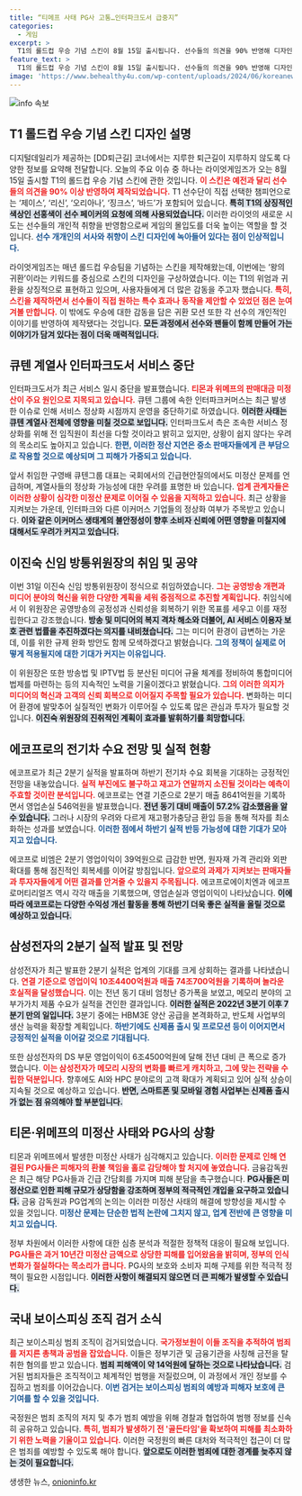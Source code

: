 ```yaml
---
title: “티메프 사태 PG사 고통…인터파크도서 급중지”
categories:
  - 게임
excerpt: >
  T1의 롤드컵 우승 기념 스킨이 8월 15일 출시됩니다. 선수들의 의견을 90% 반영해 디자인된 이번 스킨은 ‘왕의 귀환’이란 주제로, T1의 상징 색상도 특별하게 표현됐습니다. 겨뤄본 우승의 서사를 담은 독창적인 모션도 주목받고 있습니다!
feature_text: >
  T1의 롤드컵 우승 기념 스킨이 8월 15일 출시됩니다. 선수들의 의견을 90% 반영해 디자인된 이번 스킨은 ‘왕의 귀환’이란 주제로, T1의 상징 색상도 특별하게 표현됐습니다. 겨뤄본 우승의 서사를 담은 독창적인 모션도 주목받고 있습니다!
image: 'https://www.behealthy4u.com/wp-content/uploads/2024/06/koreanews.jpg'
---
```


<p><img src="https://www.behealthy4u.com/wp-content/uploads/2024/06/koreanews.jpg" alt="info 속보" /></p>

<h2 data-ke-size="size26">T1 롤드컵 우승 기념 스킨 디자인 설명</h2>

<p data-ke-size="size16">디지털데일리가 제공하는 [DD퇴근길] 코너에서는 지루한 퇴근길이 지루하지 않도록 다양한 정보를 요약해 전달합니다. 오늘의 주요 이슈 중 하나는 라이엇게임즈가 오는 8월 15일 출시할 T1의 롤드컵 우승 기념 스킨에 관한 것입니다. <b><span style="color: #ee2323;">이 스킨은 예전과 달리 선수들의 의견을 90% 이상 반영하여 제작되었습니다.</span></b> T1 선수단이 직접 선택한 챔피언으로는 ‘제이스’, ‘리신’, ‘오리아나’, ‘징크스’, ‘바드’가 포함되어 있습니다. <b><span style="background-color: #21538527;">특히 T1의 상징적인 색상인 선홍색이 선수 페이커의 요청에 의해 사용되었습니다.</span></b> 이러한 라이엇의 새로운 시도는 선수들의 개인적 취향을 반영함으로써 게임의 몰입도를 더욱 높이는 역할을 할 것입니다. <b><span style="color: #1a5490;">선수 개개인의 서사와 취향이 스킨 디자인에 녹아들어 있다는 점이 인상적입니다.</span></b></p>

<p data-ke-size="size16">라이엇게임즈는 매년 롤드컵 우승팀을 기념하는 스킨을 제작해왔는데, 이번에는 ‘왕의 귀환’이라는 키워드를 중심으로 스킨의 디자인을 구상하였습니다. 이는 T1의 위엄과 귀환을 상징적으로 표현하고 있으며, 사용자들에게 더 많은 감동을 주고자 했습니다. <b><span style="color: #ee2323;">특히, 스킨을 제작하면서 선수들이 직접 원하는 특수 효과나 동작을 제안할 수 있었던 점은 눈여겨볼 만합니다.</span></b> 이 밖에도 우승에 대한 감동을 담은 귀환 모션 또한 각 선수의 개인적인 이야기를 반영하여 제작됐다는 것입니다. <b><span style="background-color: #21538527;">모든 과정에서 선수와 팬들이 함께 만들어 가는 이야기가 담겨 있다는 점이 더욱 매력적입니다.</span></b></p>

<h2 data-ke-size="size26">큐텐 계열사 인터파크도서 서비스 중단</h2>

<p data-ke-size="size16">인터파크도서가 최근 서비스 일시 중단을 발표했습니다. <b><span style="color: #ee2323;">티몬과 위메프의 판매대금 미정산이 주요 원인으로 지목되고 있습니다.</span></b> 큐텐 그룹에 속한 인터파크커머스는 최근 발생한 이슈로 인해 서비스 정상화 시점까지 운영을 중단하기로 하였습니다. <b><span style="background-color: #21538527;">이러한 사태는 큐텐 계열사 전체에 영향을 미칠 것으로 보입니다.</span></b> 인터파크도서 측은 조속한 서비스 정상화를 위해 전 임직원이 최선을 다할 것이라고 밝히고 있지만, 상황이 쉽지 않다는 우려의 목소리도 높아지고 있습니다. <b><span style="color: #1a5490;">한편, 이러한 정산 지연은 중소 판매자들에게 큰 부담으로 작용할 것으로 예상되며 그 피해가 가중되고 있습니다.</span></b></p>

<p data-ke-size="size16">앞서 취임한 구영배 큐텐그룹 대표는 국회에서의 긴급현안질의에서도 미정산 문제를 언급하며, 계열사들의 정상화 가능성에 대한 우려를 표명한 바 있습니다. <b><span style="color: #ee2323;">업계 관계자들은 이러한 상황이 심각한 미정산 문제로 이어질 수 있음을 지적하고 있습니다.</span></b> 최근 상황을 지켜보는 가운데, 인터파크와 다른 이커머스 기업들의 정상화 여부가 주목받고 있습니다. <b><span style="background-color: #21538527;">이와 같은 이커머스 생태계의 불안정성이 향후 소비자 신뢰에 어떤 영향을 미칠지에 대해서도 우려가 커지고 있습니다.</span></b></p>

<h2 data-ke-size="size26">이진숙 신임 방통위원장의 취임 및 공약</h2>

<p data-ke-size="size16">이번 31일 이진숙 신임 방통위원장이 정식으로 취임하였습니다. <b><span style="color: #ee2323;">그는 공영방송 개편과 미디어 분야의 혁신을 위한 다양한 계획을 세워 중점적으로 추진할 계획입니다.</span></b> 취임식에서 이 위원장은 공영방송의 공정성과 신뢰성을 회복하기 위한 목표를 세우고 이를 재정립한다고 강조했습니다. <b><span style="background-color: #21538527;">방송 및 미디어의 복지 격차 해소와 더불어, AI 서비스 이용자 보호 관련 법률을 추진하겠다는 의지를 내비쳤습니다.</span></b> 그는 미디어 환경이 급변하는 가운데, 이를 위한 규제 완화 방안도 함께 모색하겠다고 밝혔습니다. <b><span style="color: #1a5490;">그의 정책이 실제로 어떻게 적용될지에 대한 기대가 커지는 이유입니다.</span></b></p>

<p data-ke-size="size16">이 위원장은 또한 방송법 및 IPTV법 등 분산된 미디어 규율 체계를 정비하여 통합미디어법제를 마련하는 등의 지속적인 노력을 기울이겠다고 밝혔습니다. <b><span style="color: #ee2323;">그의 이러한 의지가 미디어의 혁신과 고객의 신뢰 회복으로 이어질지 주목할 필요가 있습니다.</span></b> 변화하는 미디어 환경에 발맞추어 실질적인 변화가 이루어질 수 있도록 많은 관심과 투자가 필요할 것입니다. <b><span style="background-color: #21538527;">이진숙 위원장의 진취적인 계획이 효과를 발휘하기를 희망합니다.</span></b></p>

<h2 data-ke-size="size26">에코프로의 전기차 수요 전망 및 실적 현황</h2>

<p data-ke-size="size16">에코프로가 최근 2분기 실적을 발표하며 하반기 전기차 수요 회복을 기대하는 긍정적인 전망을 내놓았습니다. <b><span style="color: #ee2323;">실적 부진에도 불구하고 재고가 연말까지 소진될 것이라는 예측이 주효할 것이란 분석입니다.</span></b> 에코프로는 연결 기준으로 2분기 매출 8641억원을 기록하면서 영업손실 546억원을 발표했습니다. <b><span style="background-color: #21538527;">전년 동기 대비 매출이 57.2% 감소했음을 알 수 있습니다.</span></b> 그러나 시장의 우려와 다르게 재고평가충당금 환입 등을 통해 적자를 최소화하는 성과를 보였습니다. <b><span style="color: #1a5490;">이러한 점에서 하반기 실적 반등 가능성에 대한 기대가 모아지고 있습니다.</span></b></p>

<p data-ke-size="size16">에코프로 비엠은 2분기 영업이익이 39억원으로 급감한 반면, 원자재 가격 관리와 외판 확대를 통해 점진적인 회복세를 이어갈 방침입니다. <b><span style="color: #ee2323;">앞으로의 과제가 지켜보는 판매자들과 투자자들에게 어떤 결과를 안겨줄 수 있을지 주목됩니다.</span></b> 에코프로에이치엔과 에코프로머티리얼즈 역시 각각 매출을 기록했으며, 영업손실과 영업이익이 나타났습니다. <b><span style="background-color: #21538527;">이에 따라 에코프로는 다양한 수익성 개선 활동을 통해 하반기 더욱 좋은 실적을 올릴 것으로 예상하고 있습니다.</span></b></p>

<h2 data-ke-size="size26">삼성전자의 2분기 실적 발표 및 전망</h2>

<p data-ke-size="size16">삼성전자가 최근 발표한 2분기 실적은 업계의 기대를 크게 상회하는 결과를 나타냈습니다. <b><span style="color: #ee2323;">연결 기준으로 영업이익 10조4400억원과 매출 74조700억원을 기록하며 놀라운 호실적을 달성했습니다.</span></b> 이는 전년 동기 대비 엄청난 증가폭을 보였고, 메모리 분야의 고부가가치 제품 수요가 실적을 견인한 결과입니다. <b><span style="background-color: #21538527;">이러한 실적은 2022년 3분기 이후 7분기 만의 일입니다.</span></b> 3분기 중에는 HBM3E 양산 공급을 본격화하고, 반도체 사업부의 생산 능력을 확장할 계획입니다. <b><span style="color: #1a5490;">하반기에도 신제품 출시 및 프로모션 등이 이어지면서 긍정적인 실적을 이어갈 것으로 기대됩니다.</span></b></p>

<p data-ke-size="size16">또한 삼성전자의 DS 부문 영업이익이 6조4500억원에 달해 전년 대비 큰 폭으로 증가했습니다. <b><span style="color: #ee2323;">이는 삼성전자가 메모리 시장의 변화를 빠르게 캐치하고, 그에 맞는 전략을 수립한 덕분입니다.</span></b> 향후에도 AI와 HPC 분야로의 고객 확대가 계획되고 있어 실적 상승이 지속될 것으로 예상하고 있습니다. <b><span style="background-color: #21538527;">반면, 스마트폰 및 모바일 경험 사업부는 신제품 출시가 없는 점 유의해야 할 부분입니다.</span></b></p>

<h2 data-ke-size="size26">티몬·위메프의 미정산 사태와 PG사의 상황</h2>

<p data-ke-size="size16">티몬과 위메프에서 발생한 미정산 사태가 심각해지고 있습니다. <b><span style="color: #ee2323;">이러한 문제로 인해 연결된 PG사들은 피해자의 환불 책임을 홀로 감당해야 할 처지에 놓였습니다.</span></b> 금융감독원은 최근 해당 PG사들과 긴급 간담회를 가지며 피해 분담을 촉구했습니다. <b><span style="background-color: #21538527;">PG사들은 미정산으로 인한 피해 규모가 상당함을 강조하며 정부의 적극적인 개입을 요구하고 있습니다.</span></b> 금융 감독원과 PG업계의 논의는 이러한 미정산 사태의 해결에 방향성을 제시할 수 있을 것입니다. <b><span style="color: #1a5490;">미정산 문제는 단순한 법적 논란에 그치지 않고, 업계 전반에 큰 영향을 미치고 있습니다.</span></b></p>

<p data-ke-size="size16">정부 차원에서 이러한 사항에 대한 심층 분석과 적절한 정책적 대응이 필요해 보입니다. <b><span style="color: #ee2323;">PG사들은 과거 10년간 미정산 금액으로 상당한 피해를 입어왔음을 밝히며, 정부의 인식 변화가 절실하다는 목소리가 큽니다.</span></b> PG사의 보호와 소비자 피해 구제를 위한 적극적 정책이 필요한 시점입니다. <b><span style="background-color: #21538527;">이러한 사항이 해결되지 않으면 더 큰 피해가 발생할 수 있습니다.</span></b></p>

<h2 data-ke-size="size26">국내 보이스피싱 조직 검거 소식</h2>

<p data-ke-size="size16">최근 보이스피싱 범죄 조직이 검거되었습니다. <b><span style="color: #ee2323;">국가정보원이 이들 조직을 추적하여 범죄를 저지른 총책과 공범을 잡았습니다.</span></b> 이들은 정부기관 및 금융기관을 사칭해 금전을 탈취한 혐의를 받고 있습니다. <b><span style="background-color: #21538527;">범죄 피해액이 약 14억원에 달하는 것으로 나타났습니다.</span></b> 검거된 범죄자들은 조직적이고 체계적인 범행을 저질렀으며, 이 과정에서 개인 정보를 수집하고 범죄를 이어갔습니다. <b><span style="color: #1a5490;">이번 검거는 보이스피싱 범죄의 예방과 피해자 보호에 큰 기여를 할 수 있을 것입니다.</span></b></p>

<p data-ke-size="size16">국정원은 범죄 조직의 저지 및 추가 범죄 예방을 위해 경찰과 협업하여 범행 정보를 신속히 공유하고 있습니다. <b><span style="color: #ee2323;">특히, 범죄가 발생하기 전 '골든타임'을 확보하여 피해를 최소화하기 위한 노력을 기울이고 있습니다.</span></b> 이러한 국정원의 빠른 대처와 적극적인 접근이 더 많은 범죄를 예방할 수 있도록 해야 합니다. <b><span style="background-color: #21538527;">앞으로도 이러한 범죄에 대한 경계를 늦추지 않는 것이 필요합니다.</span></b></p>
생생한 뉴스, <a href="https://onioninfo.kr" rel="dofollow">onioninfo.kr</a>


